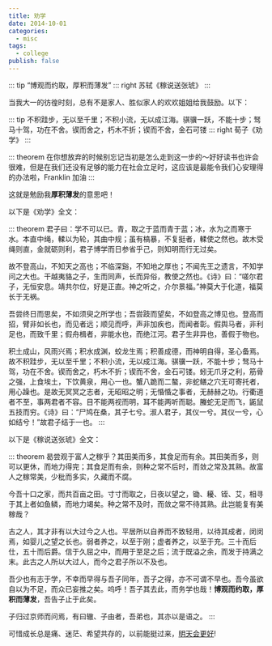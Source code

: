 ```yaml
---
title: 劝学
date: 2014-10-01
categories:
  - misc
tags:
  - college
publish: false
---
```


::: tip
“博观而约取，厚积而薄发”
::: right
苏轼《稼说送张琥》
:::

<!-- more -->

当我大一的彷徨时刻，总有不是家人、胜似家人的欢欢姐姐给我鼓励。以下：

::: tip
不积跬步，无以至千里；不积小流，无以成江海。骐骥一跃，不能十步；驽马十驾，功在不舍。锲而舍之，朽木不折；锲而不舍，金石可镂
::: right
荀子《劝学》
:::

::: theorem
在你想放弃的时候别忘记当初是怎么走到这一步的～好好读书也许会很难，但是在我们还没有足够的能力在社会立足时，这应该是最能令我们心安理得的办法啦，Franklin 加油
:::

这就是勉励我**厚积薄发**的意思吧！

以下是《劝学》全文：

::: theorem
君子曰：学不可以已。青，取之于蓝而青于蓝；冰，水为之而寒于水。本直中绳，輮以为轮，其曲中规；虽有槁暴，不复挺者，輮使之然也。故木受绳则直，金就砺则利，君子博学而日参省乎己，则知明而行无过矣。

故不登高山，不知天之高也；不临深谿，不知地之厚也；不闻先王之遗言，不知学问之大也。干越夷貉之子，生而同声，长而异俗，教使之然也。《诗》曰：“嗟尔君子，无恒安息。靖共尔位，好是正直。神之听之，介尔景福。”神莫大于化道，福莫长于无祸。

吾尝终日而思矣，不如须臾之所学也；吾尝跂而望矣，不如登高之博见也。登高而招，臂非如长也，而见者远；顺见而呼，声非加疾也，而闻者彰。假舆马者，非利足也，而致千里；假舟楫者，非能水也，而绝江河。君子生非异也，善假于物也。

积土成山，风雨兴焉；积水成渊，蛟龙生焉；积善成德，而神明自得，圣心备焉。故不积跬步，无以至千里；不积小流，无以成江海。骐骥一跃，不能十步；驽马十驾，功在不舍。锲而舍之，朽木不折；锲而不舍，金石可镂。蚓无爪牙之利，筋骨之强，上食埃土，下饮黄泉，用心一也。蟹八跪而二螯，非蛇鳝之穴无可寄托者，用心躁也。是故无冥冥之志者，无昭昭之明；无惛惛之事者，无赫赫之功。行衢道者不至，事两君者不容。目不能两视而明，耳不能两听而聪。螣蛇无足而飞，鼫鼠五技而穷。《诗》曰：“尸鸠在桑，其子七兮。淑人君子，其仪一兮。其仪一兮，心如结兮！”故君子结于一也。
:::

以下是《稼说送张琥》全文：

::: theorem
曷尝观于富人之稼乎？其田美而多，其食足而有余。其田美而多，则可以更休，而地力得完；其食足而有余，则种之常不后时，而敛之常及其熟。故富人之稼常美，少秕而多实，久藏而不腐。

今吾十口之家，而共百亩之田。寸寸而取之，日夜以望之，锄、耰、铚、艾，相寻于其上者如鱼鳞，而地力竭矣。种之常不及时，而敛之常不待其熟。此岂能复有美稼哉？

古之人，其才非有以大过今之人也。平居所以自养而不致轻用，以待其成者，闵闵焉，如婴儿之望之长也。弱者养之，以至于刚；虚者养之，以至于充。三十而后仕，五十而后爵。信于久屈之中，而用于至足之后；流于既溢之余，而发于持满之末。此古之人所以大过人，而今之君子所以不及也。

吾少也有志于学，不幸而早得与吾子同年，吾子之得，亦不可谓不早也。吾今虽欲自以为不足，而众已妄推之矣。呜呼！吾子其去此，而务学也哉！**博观而约取，厚积而薄发**，吾告子止于此矣。

子归过京师而问焉，有曰辙、子由者，吾弟也，其亦以是语之。
:::

可惜成长总是痛、迷茫、希望共存的，以前能挺过来，[明天会更好](https://youtu.be/lEDZyIUbSd)!
